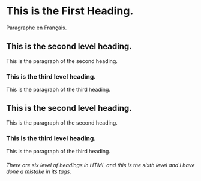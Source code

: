 <html>
   <head>
     <title>
          First Program
      </title>
   </head>
  <body>
     <h1> This is the First Heading. </h1>
         <p lang="en-us"> Paragraphe en Français.</p>
     <h2> This is the second level heading.  </h2>
         <p lang="fr"> This is the paragraph of the second heading.</p>
     <h3> This is the third level heading.  </h3>
         <p lang="en-us"> This is the paragraph of the third heading.</p>
     <h2> This is the second level heading.  </h2>
         <p> This is the paragraph of the second heading.</p>
     <h3> This is the third level heading.  </h3>
         <p> This is the paragraph of the third heading.</p>
     <h6 lang="fr"> There are six level of headings in HTML and this is the sixth level and I have done a mistake in its tags. </h3>
   </body>  
</html>
